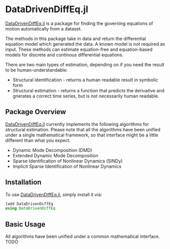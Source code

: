# DataDrivenDiffEq.jl

[DataDrivenDiffEq.jl](https://github.com/SciML/DataDrivenDiffEq.jl) is a package for finding the governing equations of motion automatically from a dataset.

The methods in this package take in data and return the differential equation model which generated the data. A known model is not required as input. These methods can estimate equation-free and equation-based models for discrete and continous differential equations.

There are two main types of estimation, depending on if you need the result to be human-understandable:
+ Structural identification - returns a human readable result in symbolic form
+ Structural estimation - returns a function that predicts the derivative and gnerates a correct time series, but is not necessarily human readable.

## Package Overview

[DataDrivenDiffEq.jl](https://github.com/SciML/DataDrivenDiffEq.jl) currently implements the following algorithms for structural estimation. Please note that all the algorithms have been unified under a single mathematical framework, so that interface might be a little different than what you expect.

+ Dynamic Mode Decomposition (DMD)
+ Extended Dynamic Mode Decomposition
+ Sparse Identification of Nonlinear Dynamics (SINDy)
+ Implicit Sparse Identification of Nonlinear Dynamics


## Installation

To use [DataDrivenDiffEq.jl](https://github.com/SciML/DataDrivenDiffEq.jl), simply install it via:

```julia
]add DataDrivenDiffEq
using DataDrivenDiffEq
```

## Basic Usage

All algorithms have been unified under a common mathematical interface. TODO